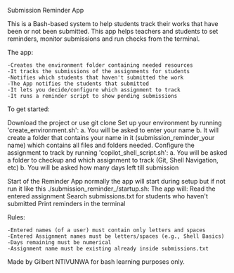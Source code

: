 Submission Reminder App

This is a Bash-based system to help students track their works that have been or not been submitted. This app helps teachers and students to set reminders, monitor submissions and run checks from the terminal.

The app:

    -Creates the environment folder containing needed resources
    -It tracks the submissions of the assignments for students
    -Notifies which students that haven't submitted the work
    -The App notifies the students that submitted
    -It lets you decide/configure which assignment to track
    -It runs a reminder script to show pending submissions

To get started:

Download the project or use git clone
    Set up your environment by running 'create_environment.sh': 
        a. You will be asked to enter your name 
        b. It will create a folder that contains your name in it (submission_reminder_your name) which contains all files and folders needed.
    Configure the assignment to track by running 'copilot_shell_script.sh': 
        a. You will be asked a folder to checkup and which assignment to track (Git, Shell Navigation, etc) 
        b. You will be asked how many days left till submission


Start of the Reminder App normally the app will start during setup but if not run it like this ./submission_reminder_/startup.sh: The app will: Read the entered assignment Search submissions.txt for students who haven't submitted Print reminders in the terminal

Rules:

    -Entered names (of a user) must contain only letters and spaces
    -Entered Assignment names must be letters/spaces (e.g., Shell Basics)
    -Days remaining must be numerical
    -Assignment name must be existing already inside submissions.txt


Made by Gilbert NTIVUNWA for bash learning purposes only.